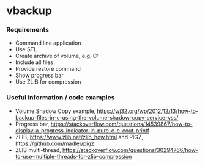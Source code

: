 # vbackup

### Requirements
* Command line application
* Use STL
* Create archive of volume, e.g. C:
* Include all files
* Provide restore command
* Show progress bar
* Use ZLIB for compression

### Useful information / code examples

* Volume Shadow Copy example, https://wj32.org/wp/2012/12/13/how-to-backup-files-in-c-using-the-volume-shadow-copy-service-vss/
* Progress bar, https://stackoverflow.com/questions/14539867/how-to-display-a-progress-indicator-in-pure-c-c-cout-printf
* ZLIB, https://www.zlib.net/zlib_how.html and PIGZ, https://github.com/madler/pigz
* ZLIB multi-thread, https://stackoverflow.com/questions/30294766/how-to-use-multiple-threads-for-zlib-compression

